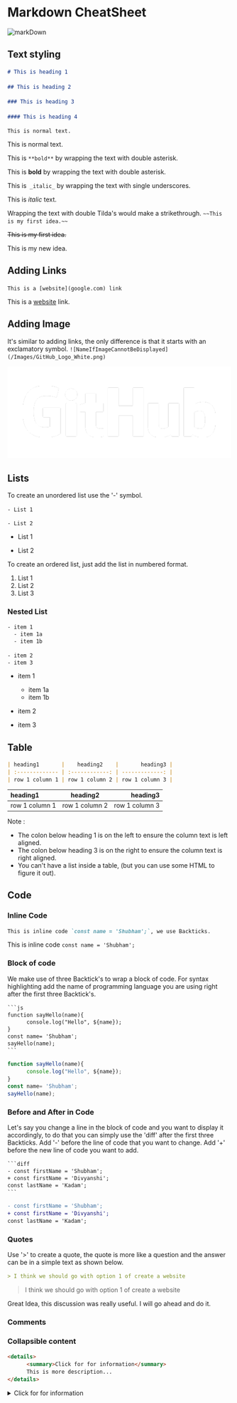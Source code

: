 # Markdown CheatSheet
![markDown](https://camo.githubusercontent.com/a8e78444101b56ee75b4f2752e9616aef78a14a8174aa075d580585346a6b437/687474703a2f2f7061642e6861726f6f70726573732e636f6d2f646f63732f656e2f6d61726b646f776e2d646f632d6c6f676f732f696d616765732f6d61726b646f776e2e706e67)

## Text styling

```markdown
# This is heading 1

## This is heading 2

### This is heading 3

#### This is heading 4
```



`This is normal text.`

This is normal text.



This is  `**bold**`  by wrapping the text with double asterisk.

This is **bold** by wrapping the text with double asterisk.



This is` _italic_` by wrapping the text with single underscores.

This is _italic_ text.



Wrapping the text with double Tilda's would make a strikethrough.
`~~This is my first idea.~~`

~~This is my first idea.~~

This is my new idea.



## Adding Links

`This is a [website](google.com) link`

This is a [website](google.com) link.

## Adding Image

It's similar to adding links, the only difference is that it starts with an exclamatory symbol.
`![NameIfImageCannotBeDisplayed](/Images/GitHub_Logo_White.png)`

![Shubham](/Images/GitHub_Logo_White.png)

## Lists

To create an unordered list use the '-' symbol.

`- List 1`

`- List 2`

- List 1

- List 2

To create an ordered list, just add the list in numbered format.

1. List 1
2. List 2
3. List 3

### Nested List

```
- item 1 
  - item 1a
  - item 1b

- item 2
- item 3
```

- item 1 
  - item 1a
  - item 1b

- item 2
- item 3

## Table

```markdown
| heading1       |    heading2    |       heading3 |
| :------------- | :------------: | -------------: |
| row 1 column 1 | row 1 column 2 | row 1 column 3 |
```

| heading1       |    heading2    |       heading3 |
| :------------- | :------------: | -------------: |
| row 1 column 1 | row 1 column 2 | row 1 column 3 |

Note :

- The colon below heading 1 is on the left to ensure the column text is left aligned.
- The colon below heading 3 is on the right to ensure the column text is right aligned.
- You can't have a list inside a table, (but you can use some HTML to figure it out).

## Code

### Inline Code

```markdown
This is inline code `const name = 'Shubham';`, we use Backticks.
```

This is inline code `const name = 'Shubham';`

### Block of code

We make use of three Backtick's to wrap a block of code.
For syntax highlighting add the name of programming language you are using right after the first three Backtick's.

````
```js
function sayHello(name){
      console.log("Hello", ${name});
}
const name= 'Shubham';
sayHello(name);
```
````

```js
function sayHello(name){
      console.log("Hello", ${name});
}
const name= 'Shubham';
sayHello(name);
```

### Before and After in Code

Let's say you change a line in the block of code and you want to display it accordingly, to do that you can simply use the 'diff' after the first three Backticks.
Add '-' before the line of code that you want to change.
Add '+' before the new line of code you want to add.

````
```diff
- const firstName = 'Shubham';
+ const firstName = 'Divyanshi';
const lastName = 'Kadam';
```
````

```diff
- const firstName = 'Shubham';
+ const firstName = 'Divyanshi';
const lastName = 'Kadam';

```

### Quotes

Use '>' to create a quote, the quote is more like a question and the answer can be in a simple text as shown below.

```markdown
> I think we should go with option 1 of create a website
```

> I think we should go with option 1 of create a website

Great Idea, this discussion was really useful. I will go ahead and do it.

### Comments

<!-- This is a comment -->

### Collapsible content

```markdown
<details>
      <summary>Click for for information</summary>
      This is more description...
</details>
```

<details>
      <summary>Click for for information</summary>
      This is more description...
</details>
